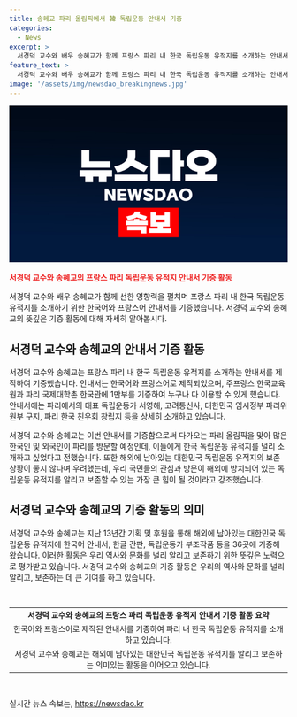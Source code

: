 ```yaml
---
title: 송혜교 파리 올림픽에서 韓 독립운동 안내서 기증
categories:
  - News
excerpt: >
  서경덕 교수와 배우 송혜교가 함께 프랑스 파리 내 한국 독립운동 유적지를 소개하는 안내서를 기증하며 선한 영향력을 발휘했다. 안내서는 한국어와 프랑스어로 제작되었고, 주프랑스 한국교육원과 파리 국제대학촌 한국관에 1만부를 기증하여 널리 보급될 예정이다. 서 교수는 파리를 방문하는 많은 한국인과 외국인에게 한국 독립운동 유적지를 소개하고 싶다며 더불어 해외에 남아있는 독립운동 유적지를 알리고 보존할 수 있는 가장 큰 힘이 국민들의 관심과 방문이라고 강조했다.
feature_text: >
  서경덕 교수와 배우 송혜교가 함께 프랑스 파리 내 한국 독립운동 유적지를 소개하는 안내서를 기증하며 선한 영향력을 발휘했다. 안내서는 한국어와 프랑스어로 제작되었고, 주프랑스 한국교육원과 파리 국제대학촌 한국관에 1만부를 기증하여 널리 보급될 예정이다. 서 교수는 파리를 방문하는 많은 한국인과 외국인에게 한국 독립운동 유적지를 소개하고 싶다며 더불어 해외에 남아있는 독립운동 유적지를 알리고 보존할 수 있는 가장 큰 힘이 국민들의 관심과 방문이라고 강조했다.
image: '/assets/img/newsdao_breakingnews.jpg'
---
```


<p><img src="/assets/img/newsdao_breakingnews.jpg" alt="flaretime 속보" /></p>

<p><b><span style="color: #ee2323;">서경덕 교수와 송혜교의 프랑스 파리 독립운동 유적지 안내서 기증 활동</span></b></p>

<p>서경덕 교수와 배우 송혜교가 함께 선한 영향력을 펼치며 프랑스 파리 내 한국 독립운동 유적지를 소개하기 위한 한국어와 프랑스어 안내서를 기증했습니다. 서경덕 교수와 송혜교의 뜻깊은 기증 활동에 대해 자세히 알아봅시다.</p>

<h2 data-ke-size="size26">서경덕 교수와 송혜교의 안내서 기증 활동</h2>

<p>서경덕 교수와 송혜교는 프랑스 파리 내 한국 독립운동 유적지를 소개하는 안내서를 제작하여 기증했습니다. 안내서는 한국어와 프랑스어로 제작되었으며, 주프랑스 한국교육원과 파리 국제대학촌 한국관에 1만부를 기증하여 누구나 다 이용할 수 있게 했습니다. 안내서에는 파리에서의 대표 독립운동가 서영해, 고려통신사, 대한민국 임시정부 파리위원부 구지, 파리 한국 친우회 창립지 등을 상세히 소개하고 있습니다.</p>

<p data-ke-size="size16">서경덕 교수와 송혜교는 이번 안내서를 기증함으로써 다가오는 파리 올림픽을 맞아 많은 한국인 및 외국인이 파리를 방문할 예정인데, 이들에게 한국 독립운동 유적지를 널리 소개하고 싶었다고 전했습니다. 또한 해외에 남아있는 대한민국 독립운동 유적지의 보존 상황이 좋지 않다며 우려했는데, 우리 국민들의 관심과 방문이 해외에 방치되어 있는 독립운동 유적지를 알리고 보존할 수 있는 가장 큰 힘이 될 것이라고 강조했습니다.</p>

<h2 data-ke-size="size26">서경덕 교수와 송혜교의 기증 활동의 의미</h2>

<p>서경덕 교수와 송혜교는 지난 13년간 기획 및 후원을 통해 해외에 남아있는 대한민국 독립운동 유적지에 한국어 안내서, 한글 간판, 독립운동가 부조작품 등을 36곳에 기증해 왔습니다. 이러한 활동은 우리 역사와 문화를 널리 알리고 보존하기 위한 뜻깊은 노력으로 평가받고 있습니다. 서경덕 교수와 송혜교의 기증 활동은 우리의 역사와 문화를 널리 알리고, 보존하는 데 큰 기여를 하고 있습니다.</p>

<p data-ke-size="size16">&nbsp;</p>

<table>
<tbody>
<tr>
<td style="text-align: center; height: 17px;"><b>서경덕 교수와 송혜교의 프랑스 파리 독립운동 유적지 안내서 기증 활동 요약</b></td>
</tr>
<tr>
<td style="text-align: center; height: 17px;">한국어와 프랑스어로 제작된 안내서를 기증하여 파리 내 한국 독립운동 유적지를 소개하고 있습니다.</td>
</tr>
<tr>
<td style="text-align: center; height: 17px;">서경덕 교수와 송혜교는 해외에 남아있는 대한민국 독립운동 유적지를 알리고 보존하는 의미있는 활동을 이어오고 있습니다.</td>
</tr>
</tbody>
</table>

<p data-ke-size="size16">&nbsp;</p>
실시간 뉴스 속보는, <a href="https://newsdao.kr" rel="dofollow">https://newsdao.kr</a>


